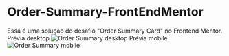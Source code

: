 # Order-Summary-FrontEndMentor
Essa é uma solução do desafio "Order Summary Card" no Frontend Mentor.
Prévia desktop
![Order Summary desktop](https://user-images.githubusercontent.com/70697794/147608719-52ba8d6d-b737-4bc2-96cc-77365a669f1d.png)
Prévia mobile
![Order Summary mobile](https://user-images.githubusercontent.com/70697794/147608723-9d9e720f-f04d-4ef5-beae-cf3642fb2af0.png)
